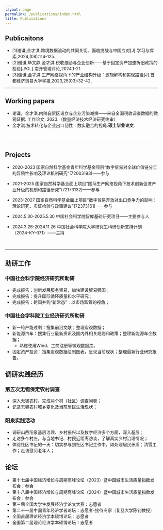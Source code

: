 ```yaml
---
layout: page
permalink: /publications/index.html
title: Publications
---
```


## Publicaitons

- [1]谢谦,金才淇.跨境数据流动的共同关切、面临挑战与中国应对[J].学习与探索,2024,(08):114-125.
- [2]谢谦,毕文静,金才淇.税收激励与企业创新——基于固定资产加速折旧政策的检验[J/OL].南开管理评论,2024,1-21.
- [3]谢谦,金才淇.生产网络视角下的产业结构升级：逻辑解构和实现路径[J].首都经济贸易大学学报,2023,25(03):32-42.
  <br>

---

## Working papers

- 谢谦，金才淇.内陆自贸区设立与企业污染减排——来自全国税收调查数据的微观证据. 工作论文,
 2023.（数量经济技术经济研究终审）
- 金才淇.技术转化与企业出口韧性：数实融合的视角.**硕士毕业论文**.
<br>

---

## Projects

- 2020-2023 国家自然科学基金青年科学基金项目“数字贸易对全球价值链分工的异质性影响及理论机制研究”(72003193)——参与
- 2021-2025 国家自然科学基金面上项目“国际生产网络视角下技术创新促进产业升级的机制和路径研究”(72173132)——参与
- 2023-2027 国家自然科学基金面上项目“数字贸易开放对出口竞争力的影响：理论研究、实证检验与政策建议”(72373161)——参与
- 2024.5.30-2025.5.30 中国社会科学院智库基础研究项目——主要参与人
- 2024.3.26-2024.11.26 中国社会科学院大学研究生科研创新支持计划（2024-KY-071）——主持

  <br>

---

## 助研工作

### 中国社会科学院经济研究所助研
- 完成报告：创新发展服务贸易，加快建设贸易强国；
- 完成报告：提升国际循环质量和水平研究；
- 完成报告：跨国并购“新常态”：以市场监管的视角；

### 中国社会学科院工业经济研究所助研
- 新一轮产能过剩：搜集前沿文献；整理宏观数据；
- 新能源汽车：搜集行业最新资讯及国内外相关规则和政策；整理新能源车企数据；
  - 熟练使用Wind、工商注册等微观数据库。
- 固定资产投资：搜集宏观数据绘制图表，呈现当前现状；整理最新行业研究报告。
  <br>

## 调研实践经历

### 第五次无锡保定农村调查

- 深入无锡农村，完成两个村（社区）调查问卷；
- 记录无锡农村城乡变化及当前居民生活现状；

### 阳泉实践活动

- 调研山西阳泉基层治理、乡村振兴以及数字经济多个方面，深入基层；
- 走访多个村庄，与当地书记、村民近距离访谈，了解真实乡村治理情况；
- 体验社区书记的一天：切实参与到社区书记工作中，如处理居民矛盾；清雪工作；走访慰问老年人；
  <br>

## 论坛

- 第十七届中国经济增长与周期高峰论坛（2023）暨中国城市生活质量指数发布会：参会 
- 第十八届中国经济增长与周期高峰论坛（2024）暨中国城市生活质量指数发布会：参会 
- 第三届全国大学生发展经济学论文大赛：志愿者
- 第二十一届中国青年经济学者论坛：志愿者-接待专家（复旦大学陈钊教授）
- 全国首届理论经济学本硕博论坛：志愿者
- 全国第二届理论经济学本硕博论坛：志愿者
  <br>